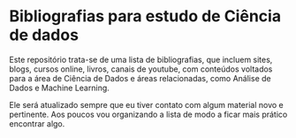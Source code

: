 # Bibliografias para estudo de Ciência de dados

Este repositório trata-se de uma lista de bibliografias, que incluem sites, blogs, cursos online, livros, canais de youtube, com conteúdos voltados para a área de Ciência de Dados e áreas relacionadas, como Análise de Dados e Machine Learning.

Ele será atualizado sempre que eu tiver contato com algum material novo e pertinente. Aos poucos vou organizando a lista de modo a ficar mais prático encontrar algo.

